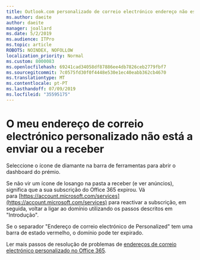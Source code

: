 ```yaml
---
title: Outlook.com personalizado de correio electrónico endereço não está a enviar ou receber
ms.author: daeite
author: daeite
manager: joallard
ms.date: 5/2/2019
ms.audience: ITPro
ms.topic: article
ROBOTS: NOINDEX, NOFOLLOW
localization_priority: Normal
ms.custom: 8000083
ms.openlocfilehash: 69241cad34058df87886ee4db7826ceb2779fbf7
ms.sourcegitcommit: 7c0575fd30f0f4448e530e1ec40eabb362cb4670
ms.translationtype: MT
ms.contentlocale: pt-PT
ms.lasthandoff: 07/09/2019
ms.locfileid: "35595175"
---
```

# <a name="my-personalized-email-address-isnt-sending-or-receiving"></a>O meu endereço de correio electrónico personalizado não está a enviar ou a receber

Seleccione o ícone de diamante na barra de ferramentas para abrir o dashboard do prémio.

Se não vir um ícone de losango na pasta a receber (e ver anúncios), significa que a sua subscrição do Office 365 expirou. Vá para [https://account.microsoft.com/services](https://account.microsoft.com/services) para reactivar a subscrição, em seguida, voltar a ligar ao domínio utilizando os passos descritos em "Introdução".

Se o separador "Endereço de correio electrónico de Personalized" tem uma barra de estado vermelho, o domínio pode ter expirado.

Ler mais passos de resolução de problemas de [endereços de correio electrónico personalizado no Office 365](https://support.office.com/article/75416a58-b225-4c02-8c07-8979403b427b?wt.mc_id=Office_Outlook_com_Alchemy).